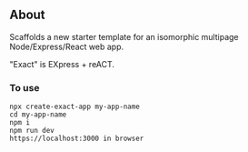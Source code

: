 ## About

Scaffolds a new starter template for an isomorphic multipage Node/Express/React
web app.

"Exact" is EXpress + reACT.

### To use

    npx create-exact-app my-app-name
    cd my-app-name
    npm i
    npm run dev
    https://localhost:3000 in browser
